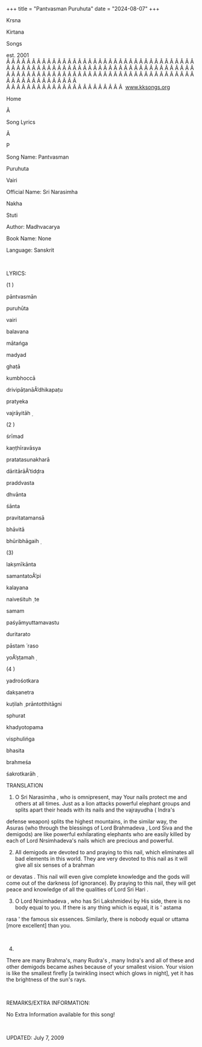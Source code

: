 +++ 
title = "Pantvasman Puruhuta"
date = "2024-08-07"
+++

Krsna
 
Kirtana
 
Songs

est. 2001
Â Â Â Â Â Â Â Â Â Â Â Â Â Â Â Â Â Â Â Â Â Â Â Â Â Â Â Â Â Â Â Â Â Â Â Â Â Â Â Â Â Â Â Â Â Â Â Â Â Â Â Â Â Â Â Â Â Â Â Â Â Â Â Â Â Â Â Â Â Â Â Â Â Â Â Â Â Â Â Â Â Â Â Â Â Â Â Â Â Â Â Â Â Â Â Â Â Â Â Â Â Â Â Â Â Â Â Â Â Â Â Â Â Â Â Â Â Â Â Â Â Â Â Â Â  
Â Â Â Â Â Â Â Â Â Â Â Â Â Â Â Â Â Â Â Â Â Â Â  
www.kksongs.org








Home


Ã 
 
Song Lyrics
 
Ã 
 
P


Song Name: 
Pantvasman
 
Puruhuta
 
Vairi


Official Name: Sri 
Narasimha


Nakha
 
Stuti


Author: 
Madhvacarya


Book Name: None


Language: 
Sanskrit


 


LYRICS:


(1
)


pāntvasmān
 
puruhūta


vairi
 
balavana
 
mātańga
 
madyad
 
ghaṭā


kumbhoccā
 
drivipāṭanāÂ’dhikapaṭu


pratyeka
 
vajrāyitāh
̣



(2
)


śrīmad
 
kaṇṭhīravāsya


pratatasunakharā
 
dāritārāÂ’tidḍra


praddvasta
 
dhvānta
 
śānta
 
pravitatamansā


bhāvitā
 
bhūribhāgaih
̣



(3) 


lakṣmīkānta
 
samantatoÂ’pi
 
kalayana
 
naiveśituh
̣ 
te
 
samam


paśyāmyuttamavastu
 
duritarato
 
pāstam
́ 
raso
 
yoÂ’ṣṭamah
̣



(4
)


yadrośotkara
 
dakṣanetra


kuṭilah
̣ 
prāntotthitāgni


sphurat


khadyotopama
 
visphulińga
 
bhasita
 
brahmeśa
 
śakrotkarāh
̣




TRANSLATION

1) O Sri 
Narasimha
, who is omnipresent, may 
Your
 nails protect me and others at all times. Just as a
lion attacks powerful elephant groups and splits apart their heads with its
nails and the 
vajrayudha
 (
Indra's

defense weapon) splits the highest mountains, in the similar way, the 
Asuras
 (who through the blessings of Lord 
Brahmadeva
, Lord Siva and the demigods) are like powerful
exhilarating elephants who are easily killed by each of Lord 
Nrsimhadeva's
 nails which are precious and powerful.



2) All demigods are devoted to and praying to this nail, which eliminates all
bad elements in this world. They are very devoted to this nail as it will give
all six senses of a 
brahman

or 
devatas
. This nail will even give complete
knowledge and the gods will come out of the darkness (of ignorance). By praying
to this nail, they will get peace and knowledge of all the qualities of Lord
Sri 
Hari
.



3) O Lord 
Nrsimhadeva
, who has Sri 
Lakshmidevi
 by His side, there is no body equal to you. If
there is any thing which is equal, it is '
astama
 
rasa
' the famous six essences. Similarly, there is nobody
equal or 
uttama
 [more excellent] than you.


 


4)
There are many Brahma's, many 
Rudra's
, many 
Indra's
 and all of these and other demigods became ashes
because of your smallest vision. Your vision is like the smallest firefly [a
twinkling insect which glows in night], yet it has the brightness of the sun's
rays.


 


REMARKS/EXTRA INFORMATION:


No Extra Information available for this song!


 


UPDATED:
 July 7, 2009